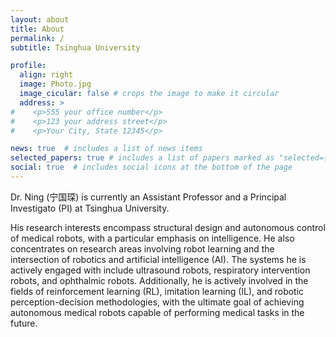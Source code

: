 ```yaml
---
layout: about
title: About
permalink: /
subtitle: Tsinghua University

profile:
  align: right
  image: Photo.jpg
  image_cicular: false # crops the image to make it circular
  address: >
#    <p>555 your office number</p>
#    <p>123 your address street</p>
#    <p>Your City, State 12345</p>

news: true  # includes a list of news items
selected_papers: true # includes a list of papers marked as "selected={true}"
social: true  # includes social icons at the bottom of the page
---
```


Dr. Ning (宁国琛) is currently an Assistant Professor and a Principal Investigato (PI) at Tsinghua University.

His research interests encompass structural design and autonomous control of medical robots, with a particular emphasis on intelligence. 
He also concentrates on research areas involving robot learning and the intersection of robotics and artificial intelligence (AI). The systems he is actively engaged with include ultrasound robots, respiratory intervention robots, and ophthalmic robots. 
Additionally, he is actively involved in the fields of reinforcement learning (RL), imitation learning (IL), and robotic perception-decision methodologies, with the ultimate goal of achieving autonomous medical robots capable of performing medical tasks in the future.

